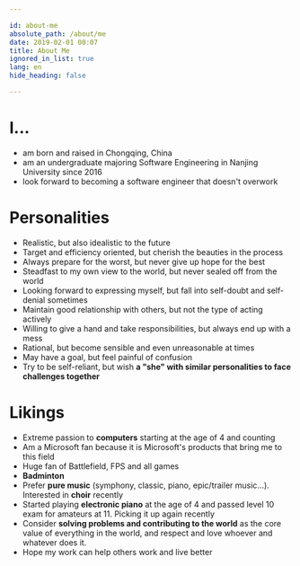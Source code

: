 ```yaml
---

id: about-me
absolute_path: /about/me
date: 2019-02-01 00:07
title: About Me
ignored_in_list: true
lang: en
hide_heading: false

---
```


# I...

- am born and raised in Chongqing, China
- am an undergraduate majoring Software Engineering in Nanjing University since 2016
- look forward to becoming a software engineer that doesn't overwork

# Personalities

- Realistic, but also idealistic to the future
- Target and efficiency oriented, but cherish the beauties in the process
- Always prepare for the worst, but never give up hope for the best
- Steadfast to my own view to the world, but never sealed off from the world
- Looking forward to expressing myself, but fall into self-doubt and self-denial sometimes
- Maintain good relationship with others, but not the type of acting actively
- Willing to give a hand and take responsibilities, but always end up with a mess
- Rational, but become sensible and even unreasonable at times
- May have a goal, but feel painful of confusion
- Try to be self-reliant, but wish **a "she" with similar personalities to face challenges together**

# Likings

- Extreme passion to **computers** starting at the age of 4 and counting
- Am a Microsoft fan because it is Microsoft's products that bring me to this field
- Huge fan of Battlefield, FPS and all games
- **Badminton**
- Prefer **pure music** (symphony, classic, piano, epic/trailer music...). Interested in **choir** recently
- Started playing **electronic piano** at the age of 4 and passed level 10 exam for amateurs at 11. Picking it up again recently
- Consider **solving problems and contributing to the world** as the core value of everything in the world, and respect and love whoever and whatever does it.
- Hope my work can help others work and live better
